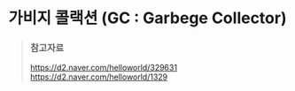 # 가비지 콜랙션 (GC : Garbege Collector)

> ### 참고자료
> <https://d2.naver.com/helloworld/329631>  
> <https://d2.naver.com/helloworld/1329>